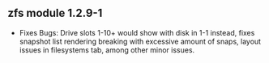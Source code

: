 ## zfs module 1.2.9-1

* Fixes Bugs: Drive slots 1-10+ would show with disk in 1-1 instead, fixes snapshot list rendering breaking with excessive amount of snaps, layout issues in filesystems tab, among other minor issues.